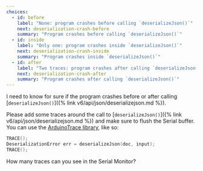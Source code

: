 ```yaml
---
choices:
  - id: before
    label: "None: program crashes before calling `deserializeJson()`"
    next: deserialization-crash-before
    summary: "Program crashes before calling `deserializeJson()`"
  - id: inside
    label: "Only one: program crashes inside `deserializeJson()`"
    next: deserialization-crash-inside
    summary: "Program crashes inside `deserializeJson()`"
  - id: after
    label: "Two traces: program crashes after calling `deserializeJson()`"
    next: deserialization-crash-after
    summary: "Program crashes after calling `deserializeJson()`"
---
```


I need to know for sure if the program crashes before or after calling [`deserializeJson()`]({% link v6/api/json/deserializejson.md %}).

Please add some traces around the call to [`deserializeJson()`]({% link v6/api/json/deserializejson.md %}) and make sure to flush the Serial buffer. You can use the [ArduinoTrace library](https://github.com/bblanchon/ArduinoTrace), like so:

```c++
TRACE();
DeserializationError err = deserializeJson(doc, input);
TRACE();
```

How many traces can you see in the Serial Monitor?